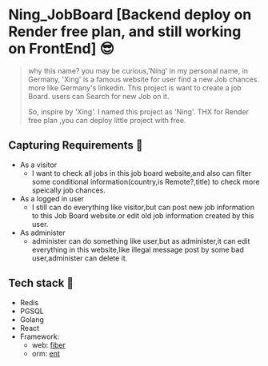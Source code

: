 # Ning_JobBoard [Backend deploy on Render free plan, and still working on FrontEnd] 😎

> why this name?
> you may be curious,'Ning' in my personal name, in Germany, 'Xing' is a famous website for user find a new
> Job chances.
> more like Germany's linkedin.
> This project is want to create a job Board.
> users can Search for new Job on it.
>
> So, inspire by 'Xing'. I named this project as 'Ning'.
> THX for Render free plan ,you can deploy little project with free.

## Capturing Requirements 🤔

- As a visitor
    - I want to check all jobs in this job board website,and also can filter some conditional information(country,is
      Remote?,title) to check more speically job chances.
- As a logged in user
    - I still can do everything like visitor,but can post new job information to this Job Board website.or edit old job
      information created by this user.
- As administer
    - administer can do something like user,but as administer,it can edit everything in this website,like illegal
      message post by some bad user,administer can delete it.

## Tech stack 🧰

- Redis
- PGSQL
- Golang
- React
- Framework:
  - web: [fiber](https://github.com/gofiber/fiber)
  - orm: [ent](https://github.com/ent/ent)

